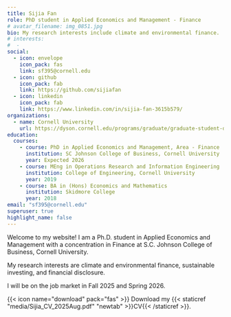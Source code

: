 ```yaml
---
title: Sijia Fan
role: PhD student in Applied Economics and Management - Finance
# avatar_filename: img_0851.jpg
bio: My research interests include climate and environmental finance.
# interests: 
#  - 
social:
  - icon: envelope
    icon_pack: fas
    link: sf395@cornell.edu
  - icon: github
    icon_pack: fab
    link: https://github.com/sijiafan
  - icon: linkedin
    icon_pack: fab
    link: https://www.linkedin.com/in/sijia-fan-3615b579/
organizations: 
  - name: Cornell University
    url: https://dyson.cornell.edu/programs/graduate/graduate-student-directory/
education:
  courses:
    - course: PhD in Applied Economics and Management, Area - Finance 
      institution: SC Johnson College of Business, Cornell University
      year: Expected 2026
    - course: MEng in Operations Research and Information Engineering
      institution: College of Engineering, Cornell University
      year: 2019
    - course: BA in (Hons) Economics and Mathematics
      institution: Skidmore College
      year: 2018
email: "sf395@cornell.edu"
superuser: true
highlight_name: false
---
```

Welcome to my website! I am a Ph.D. student in Applied Economics and Management with a concentration in Finance at S.C. Johnson College of Business, Cornell University.

My research interests are climate and environmental finance, sustainable investing, and financial disclosure.

I will be on the job market in Fall 2025 and Spring 2026.

{{< icon name="download" pack="fas" >}} Download my {{< staticref "media/Sijia_CV_2025Aug.pdf" "newtab" >}}CV{{< /staticref >}}.
